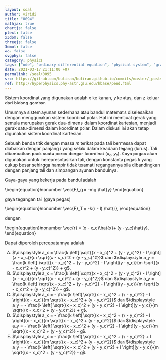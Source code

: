 ```yaml
---
layout: soal
author: viridi
title: "0094"
mathjax: true
chartjs: false
ptext: false
x3dom: false
threejs: false
3dmol: false
oo: false
svgphys: false
category: physics
tags: ["ode", "ordinary differential equation", "physical system", "gravitational force", "simple pendulum", "fi3201", "2020-1"]
date: 2021-03-17 21:11:00 +07
permalink: /soal/0095
src: https://github.com/butiran/butiran.github.io/commits/master/_posts/soal/04/2021-03-17-ode-phys-4.md
ref: http://hyperphysics.phy-astr.gsu.edu/hbase/pend.html
---
```

Sistem koordinat yang digunakan adalah $x$ ke kanan, $y$ ke atas, dan $z$ keluar dari bidang gambar.

Umumnya sistem ayunan sederhana atau bandul matematis diselesaikan dengan menggunakan sistem koordinat polar. Hal ini membuat gerak yang semula merupakan gerak dua-dimensi dalam koordinat kartesian, menjadi gerak satu-dimensi dalam koordinat polar. Dalam diskusi ini akan tetap digunakan sistem koordinat kartesian.

Sebuah benda titik dengan massa $m$ terikat pada tali bermassa dapat diabaikan dengan panjang $l$ yang selalu dalam keadaan tegang (lurus). Tali ditambatkan pada suatu poros dengan koordinat $(x_c, y_c)$. Gaya pegas akan digunakan untuk merepresntasikan tali, dengan konstanta pegas $k$ yang cukup besar sehingga hampir tidak teramati regangannya bila dibandingkan dengan panjang tali dan simpangan ayunan bandulnya.

Gaya-gaya yang bekerja pada bandul adalah

\begin{equation}\nonumber
\vec{F}_g = -mg \hat{y}
\end{equation}

gaya tegangan tali (gaya pegas)

\begin{equation}\nonumber
\vec{F}_T = -k(r - l) \hat{r},
\end{equation}

dengan

\begin{equation}\nonumber
\vec{r} = (x - x_c)\hat{x}+ (y - y_c)\hat{y}.
\end{equation}

Dapat diperoleh percepatannya adalah


<ol type="A">
<li>$\displaystyle a_x = \frac{k \left[ \sqrt{(x - x_c)^2 + (y - y_c)^2} - l \right](x - x_c)}{m \sqrt{(x - x_c)^2 + (y - y_c)^2}}$ dan $\displaystyle a_y = \frac{k \left[ \sqrt{(x - x_c)^2 + (y - y_c)^2} - l \right](y - y_c)}{m \sqrt{(x - x_c)^2 + (y - y_c)^2}} + g$.
<li>$\displaystyle a_x = \frac{k \left[ \sqrt{(x - x_c)^2 + (y - y_c)^2} - l \right](x - x_c)}{m \sqrt{(x - x_c)^2 + (y - y_c)^2}}$ dan $\displaystyle a_y = \frac{k \left[ \sqrt{(x - x_c)^2 + (y - y_c)^2} - l \right](y - y_c)}{m \sqrt{(x - x_c)^2 + (y - y_c)^2}} - g$.
<li>$\displaystyle a_x = - \frac{k \left[ \sqrt{(x - x_c)^2 + (y - y_c)^2} - l \right](x - x_c)}{m \sqrt{(x - x_c)^2 + (y - y_c)^2}}$ dan $\displaystyle a_y = - \frac{k \left[ \sqrt{(x - x_c)^2 + (y - y_c)^2} - l \right](y - y_c)}{m \sqrt{(x - x_c)^2 + (y - y_c)^2}} + g$.
<li>$\displaystyle a_x = - \frac{k \left[ \sqrt{(x - x_c)^2 + (y - y_c)^2} - l \right](x - x_c)}{m \sqrt{(x - x_c)^2 + (y - y_c)^2}}$ dan $\displaystyle a_y = - \frac{k \left[ \sqrt{(x - x_c)^2 + (y - y_c)^2} - l \right](y - y_c)}{m \sqrt{(x - x_c)^2 + (y - y_c)^2}} - g$.
<li>$\displaystyle a_x = - \frac{k \left[ \sqrt{(x - x_c)^2 + (y - y_c)^2} + l \right](x - x_c)}{m \sqrt{(x - x_c)^2 + (y - y_c)^2}}$ dan $\displaystyle a_y = - \frac{k \left[ \sqrt{(x - x_c)^2 + (y - y_c)^2} + l \right](y - y_c)}{m \sqrt{(x - x_c)^2 + (y - y_c)^2}} - g$.

